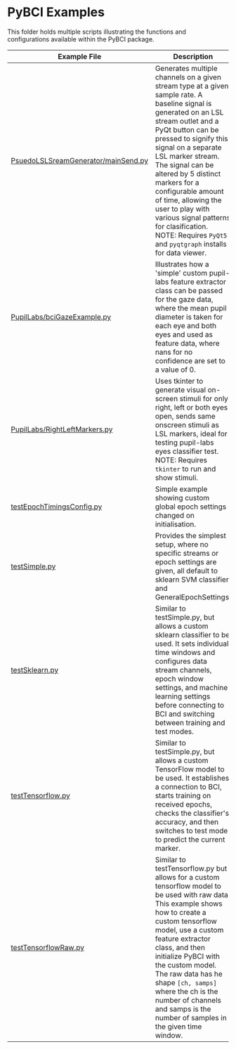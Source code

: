 # PyBCI Examples

This folder holds multiple scripts illustrating the functions and configurations available within the PyBCI package.

| Example File | Description |
|--------------|-------------|
| [PsuedoLSLSreamGenerator/mainSend.py](https://github.com/LMBooth/pybci/blob/main/pybci/Examples/PsuedoLSLSreamGenerator/mainSend.py) | Generates multiple channels on a given stream type at a given sample rate. A baseline signal is generated on an LSL stream outlet and a PyQt button can be pressed to signify this signal on a separate LSL marker stream. The signal can be altered by 5 distinct markers for a configurable amount of time, allowing the user to play with various signal patterns for clasification. NOTE: Requires `PyQt5` and `pyqtgraph` installs for data viewer. |
| [PupilLabs/bciGazeExample.py](https://github.com/LMBooth/pybci/blob/main/pybci/Examples/PupilLabs/bciGazeExample.py) | Illustrates how a 'simple' custom pupil-labs feature extractor class can be passed for the gaze data, where the mean pupil diameter is taken for each eye and both eyes and used as feature data, where nans for no confidence are set to a value of 0. |
| [PupilLabs/RightLeftMarkers.py](https://github.com/LMBooth/pybci/blob/main/pybci/Examples/PupilLabs/RightLeftMarkers.py) | Uses tkinter to generate visual on-screen stimuli for only right, left or both eyes open, sends same onscreen stimuli as LSL markers, ideal for testing pupil-labs eyes classifier test. NOTE: Requires `tkinter` to run and show stimuli. |
| [testEpochTimingsConfig.py](https://github.com/LMBooth/pybci/blob/main/pybci/Examples/testEpochTimingsConfig.py) | Simple example showing custom global epoch settings  changed on initialisation. |
| [testSimple.py](https://github.com/LMBooth/pybci/blob/main/pybci/Examples/testSimple.py) | Provides the simplest setup, where no specific streams or epoch settings are given, all default to sklearn SVM classifier and GeneralEpochSettings. |
| [testSklearn.py](https://github.com/LMBooth/pybci/blob/main/pybci/Examples/testSklearn.py) | Similar to testSimple.py, but allows a custom sklearn classifier to be used. It sets individual time windows and configures data stream channels, epoch window settings, and machine learning settings before connecting to BCI and switching between training and test modes. |
| [testTensorflow.py](https://github.com/LMBooth/pybci/blob/main/pybci/Examples/testTensorflow.py) | Similar to testSimple.py, but allows a custom TensorFlow model to be used. It establishes a connection to BCI, starts training on received epochs, checks the classifier's accuracy, and then switches to test mode to predict the current marker. |
| [testTensorflowRaw.py](https://github.com/LMBooth/pybci/blob/main/pybci/Examples/testTensorflowRaw.py) | Similar to testTensorflow.py but allows for a custom tensorflow model to be used with raw data. This example shows how to create a custom tensorflow model, use a custom feature extractor class, and then initialize PyBCI with the custom model. The raw data has he shape `[ch, samps]` where the ch is the number of channels and samps is the number of samples in the given time window. |
